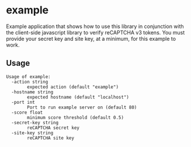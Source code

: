 # example

Example application that shows how to use this library in conjunction with the
client-side javascript library to verify reCAPTCHA v3 tokens. You must provide
your secret key and site key, at a minimum, for this example to work.

## Usage

```
Usage of example:
  -action string
        expected action (default "example")
  -hostname string
        expected hostname (default "localhost")
  -port int
        Port to run example server on (default 80)
  -score float
        minimum score threshold (default 0.5)
  -secret-key string
        reCAPTCHA secret key
  -site-key string
        reCAPTCHA site key
```

